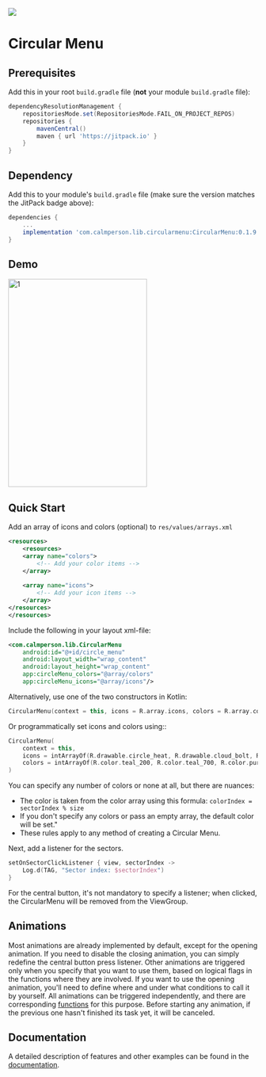 [![](https://jitpack.io/v/ICalmPersonI/AndroidCircularMenu.svg)](https://jitpack.io/#ICalmPersonI/AndroidCircularMenu)
# Circular Menu

## Prerequisites

Add this in your root `build.gradle` file (**not** your module `build.gradle` file):

```gradle
dependencyResolutionManagement {
	repositoriesMode.set(RepositoriesMode.FAIL_ON_PROJECT_REPOS)
	repositories {
		mavenCentral()
		maven { url 'https://jitpack.io' }
	}
}
```

## Dependency

Add this to your module's `build.gradle` file (make sure the version matches the JitPack badge above):

```gradle
dependencies {
	...
	implementation 'com.calmperson.lib.circularmenu:CircularMenu:0.1.9'
}
```

## Demo
<img src="https://github-production-user-asset-6210df.s3.amazonaws.com/87424785/293511227-2e29c1cd-4baa-4e6d-a979-5b88c21addc7.gif?X-Amz-Algorithm=AWS4-HMAC-SHA256&X-Amz-Credential=AKIAVCODYLSA53PQK4ZA%2F20231231%2Fus-east-1%2Fs3%2Faws4_request&X-Amz-Date=20231231T144804Z&X-Amz-Expires=300&X-Amz-Signature=a017db590991e1cf6215a6a9fd86296172f6d64fc7fdc2f0d696e6aad5f16c14&X-Amz-SignedHeaders=host&actor_id=87424785&key_id=0&repo_id=732457308" alt="1" width="280" height="420">

## Quick Start

Add an array of icons and colors (optional) to ```res/values/arrays.xml```
```xml
<resources>
    <resources>
    <array name="colors">
        <!-- Add your color items -->
    </array>
    
    <array name="icons">
        <!-- Add your icon items -->
    </array>
</resources>
</resources>
```

Include the following in your layout xml-file:
```xml
<com.calmperson.lib.CircularMenu
    android:id="@+id/circle_menu"
    android:layout_width="wrap_content"
    android:layout_height="wrap_content"
    app:circleMenu_colors="@array/colors"
    app:circleMenu_icons="@array/icons"/>
```

Alternatively, use one of the two constructors in Kotlin:
```kotlin
CircularMenu(context = this, icons = R.array.icons, colors = R.array.colors)
```

Or programmatically set icons and colors using::
```kotlin
CircularMenu(
    context = this,
    icons = intArrayOf(R.drawable.circle_heat, R.drawable.cloud_bolt, R.drawable.cloud_up_arrow),
    colors = intArrayOf(R.color.teal_200, R.color.teal_700, R.color.purple_500),         
)
```

You can specify any number of colors or none at all, but there are nuances:

- The color is taken from the color array using this formula: ```colorIndex = sectorIndex % size```
- If you don't specify any colors or pass an empty array, the default color will be set."
- These rules apply to any method of creating a Circular Menu.

Next, add a listener for the sectors.
```kotlin
setOnSectorClickListener { view, sectorIndex ->
	Log.d(TAG, "Sector index: $sectorIndex")        
}
```
For the central button, it's not mandatory to specify a listener; when clicked, the CircularMenu will be removed from the ViewGroup.

## Animations
Most animations are already implemented by default, except for the opening animation. If you need to disable the closing animation, you can simply redefine the central button press listener. Other animations are triggered only when you specify that you want to use them, based on logical flags in the functions where they are involved. If you want to use the opening animation, you'll need to define where and under what conditions to call it by yourself. All animations can be triggered independently, and there are corresponding [functions](https://github.com/ICalmPersonI/AndroidCircularMenu/blob/master/doc.md#animations) for this purpose. Before starting any animation, if the previous one hasn't finished its task yet, it will be canceled.

## Documentation
A detailed description of features and other examples can be found in the [documentation](https://github.com/ICalmPersonI/AndroidCircularMenu/blob/91be57587a37786473c7737b34bce741e83fd5c2/doc.md).
